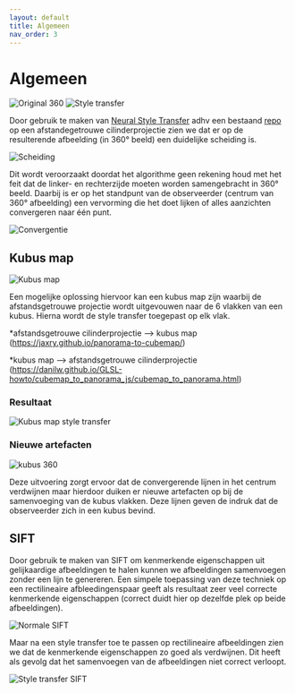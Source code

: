 ```yaml
---
layout: default
title: Algemeen
nav_order: 3
---
```


# Algemeen

![Original 360](../images/360.jpg "360 graden") ![Style transfer](../images/styletransfer.png "style transfer image")

Door gebruik te maken van [Neural Style Transfer](https://doi.org/10.48550/arXiv.1508.06576) adhv een bestaand [repo](https://github.com/crowsonkb/style-transfer-pytorch)
op een afstandegetrouwe cilinderprojectie zien we dat er op de resulterende afbeelding (in 360° beeld) een duidelijke scheiding is.

![Scheiding](../images/scheiding.png "scheiding") 

Dit wordt veroorzaakt doordat het algorithme geen rekening houd met het feit dat de linker- en rechterzijde moeten worden samengebracht in 360° beeld. Daarbij is er op het
standpunt van de observeerder (centrum van 360° afbeelding) een vervorming die het doet lijken of alles aanzichten convergeren naar één punt.

![Convergentie](../images/Convergentie.png "Convergentie")

## Kubus map

![Kubus map](../images/kubus.jpg "kubus map")

Een mogelijke oplossing hiervoor kan een kubus map zijn waarbij de afstandsgetrouwe projectie wordt uitgevouwen naar de 6 vlakken van een kubus. 
Hierna wordt de style transfer toegepast op elk vlak. 

*afstandsgetrouwe cilinderprojectie --> kubus map (https://jaxry.github.io/panorama-to-cubemap/)

*kubus map --> afstandsgetrouwe cilinderprojectie (https://danilw.github.io/GLSL-howto/cubemap_to_panorama_js/cubemap_to_panorama.html)

### Resultaat

![Kubus map style transfer](../images/kubusmaptransfer.png "kubusmaptransfer")

### Nieuwe artefacten

![kubus 360](../images/kubus360.png "kubus 360 hoek")

Deze uitvoering zorgt ervoor dat de convergerende lijnen in het centrum verdwijnen maar hierdoor duiken er nieuwe artefacten op bij de samenvoeging van de kubus vlakken.
Deze lijnen geven de indruk dat de observeerder zich in een kubus bevind.

## SIFT 

Door gebruik te maken van SIFT om kenmerkende eigenschappen uit gelijkaardige afbeeldingen te halen kunnen we afbeeldingen samenvoegen zonder een lijn te genereren.
Een simpele toepassing van deze techniek op een rectilineaire afbleedingenspaar geeft als resultaat zeer veel correcte kenmerkende eigenschappen (correct duidt hier op
dezelfde plek op beide afbeeldingen).

![Normale SIFT](../images/siftnorm.jpg "SIFT normale")

Maar na een style transfer toe te passen op rectilineaire afbeeldingen zien we dat de kenmerkende eigenschappen zo goed als verdwijnen. 
Dit heeft als gevolg dat het samenvoegen van de afbeeldingen niet correct verloopt.

![Style transfer SIFT](../images/siftstyle.jpg "SIFT styleTransfer")

